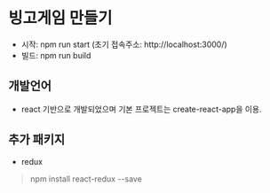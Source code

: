 # 빙고게임 만들기

- 시작: npm run start (초기 접속주소: http://localhost:3000/)
- 빌드: npm run build

## 개발언어

- react 기반으로 개발되었으며 기본 프로젝트는 create-react-app을 이용.


## 추가 패키지

- redux

> npm install react-redux --save
